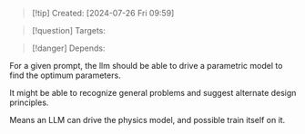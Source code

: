 
>[!tip] Created: [2024-07-26 Fri 09:59]

>[!question] Targets: 

>[!danger] Depends: 

For a given prompt, the llm should be able to drive a parametric model to find the optimum parameters.

It might be able to recognize general problems and suggest alternate design principles.

Means an LLM can drive the physics model, and possible train itself on it.